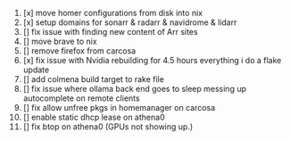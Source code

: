 1. [x] move homer configurations from disk into nix
2. [x] setup domains for sonarr & radarr & navidrome & lidarr
3. [] fix issue with finding new content of Arr sites
4. [] move brave to nix
5. [] remove firefox from carcosa
6. [x] fix issue with Nvidia rebuilding for 4.5 hours everything i do a flake update
7. [] add colmena build target to rake file
8. [] fix issue where ollama back end goes to sleep messing up autocomplete on remote clients
9. [] fix allow unfree pkgs in homemanager on carcosa
10. [] enable static dhcp lease on athena0
11. [] fix btop on athena0 (GPUs not showing up.)